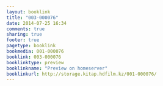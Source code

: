 ```yaml
---
layout: booklink
title: "003-000076"
date: 2014-07-25 16:34
comments: true
sharing: true
footer: true
pagetype: booklink 
bookmedia: 001-000076
booklink: 003-000076
booklinktype: preview
booklinkname: "Preview on homeserver"
booklinkurl: http://storage.kitap.hdfilm.kz/001-000076/
---
```

